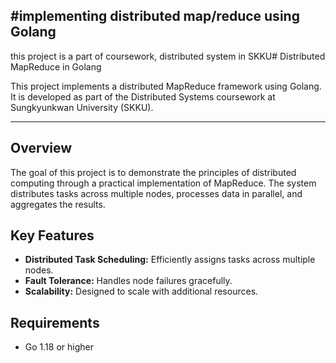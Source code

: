 #implementing distributed map/reduce using Golang
---
this project is a part of coursework, distributed system in SKKU# Distributed MapReduce in Golang

This project implements a distributed MapReduce framework using Golang. It is developed as part of the Distributed Systems coursework at Sungkyunkwan University (SKKU).

---

## Overview

The goal of this project is to demonstrate the principles of distributed computing through a practical implementation of MapReduce. The system distributes tasks across multiple nodes, processes data in parallel, and aggregates the results.

## Key Features

- **Distributed Task Scheduling:** Efficiently assigns tasks across multiple nodes.
- **Fault Tolerance:** Handles node failures gracefully.
- **Scalability:** Designed to scale with additional resources.

## Requirements

- Go 1.18 or higher
